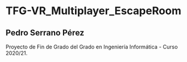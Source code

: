 # TFG-VR_Multiplayer_EscapeRoom
## Pedro Serrano Pérez
Proyecto de Fin de Grado del Grado en Ingeniería Informática - Curso 2020/21.
